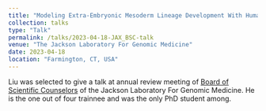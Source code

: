 ```yaml
---
title: "Modeling Extra-Embryonic Mesoderm Lineage Development With Human Induced Pluripotent Stem Cells"
collection: talks
type: "Talk"
permalink: /talks/2023-04-18-JAX_BSC-talk
venue: "The Jackson Laboratory For Genomic Medicine"
date: 2023-04-18
location: "Farmington, CT, USA"
---
```


Liu was selected to give a talk at annual review meeting of [Board of Scientific Counselors](https://www.jax.org/about-us/our-leaders/scientific-counselors) of the Jackson Laboratory For Genomic Medicine. He is the one out of four trainnee and was the only PhD student among.

